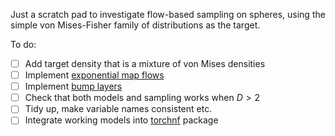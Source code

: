 Just a scratch pad to investigate flow-based sampling on spheres, using the simple von Mises-Fisher family of distributions as the target.

To do:
- [ ] Add target density that is a mixture of von Mises densities
- [ ] Implement [exponential map flows](https://arxiv.org/abs/2002.02428)
- [ ] Implement [bump layers](https://arxiv.org/abs/2110.00351)
- [ ] Check that both models and sampling works when $D > 2$
- [ ] Tidy up, make variable names consistent etc.
- [ ] Integrate working models into [torchnf](https://github.com/marshrossney/torchnf) package
